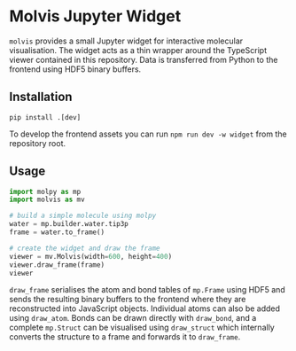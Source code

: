 # Molvis Jupyter Widget

`molvis` provides a small Jupyter widget for interactive molecular visualisation.  The widget acts as a thin wrapper around the TypeScript viewer contained in this repository.  Data is transferred from Python to the frontend using HDF5 binary buffers.

## Installation

```
pip install .[dev]
```

To develop the frontend assets you can run `npm run dev -w widget` from the repository root.

## Usage

```python
import molpy as mp
import molvis as mv

# build a simple molecule using molpy
water = mp.builder.water.tip3p
frame = water.to_frame()

# create the widget and draw the frame
viewer = mv.Molvis(width=600, height=400)
viewer.draw_frame(frame)
viewer
```

`draw_frame` serialises the atom and bond tables of `mp.Frame` using HDF5 and sends the resulting binary buffers to the frontend where they are reconstructed into JavaScript objects.  Individual atoms can also be added using `draw_atom`.  Bonds can be drawn directly with `draw_bond`, and a complete `mp.Struct` can be visualised using `draw_struct` which internally converts the structure to a frame and forwards it to `draw_frame`.

